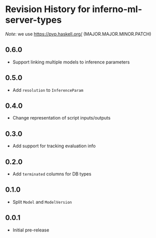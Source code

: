 # Revision History for inferno-ml-server-types
*Note*: we use https://pvp.haskell.org/ (MAJOR.MAJOR.MINOR.PATCH)

## 0.6.0
* Support linking multiple models to inference parameters

## 0.5.0
* Add `resolution` to `InferenceParam`

## 0.4.0
* Change representation of script inputs/outputs

## 0.3.0
* Add support for tracking evaluation info

## 0.2.0
* Add `terminated` columns for DB types

## 0.1.0
* Split `Model` and `ModelVersion`

## 0.0.1
* Initial pre-release
